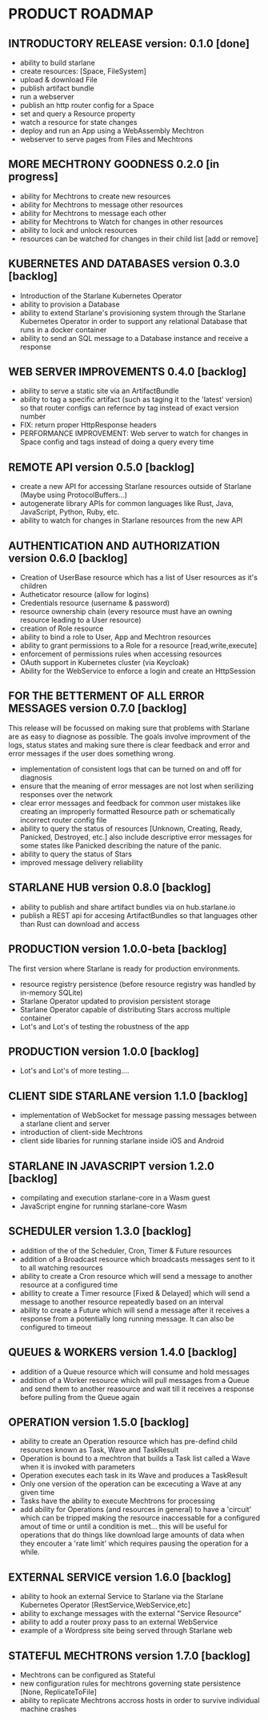# PRODUCT ROADMAP

## INTRODUCTORY RELEASE version: 0.1.0 [done]
* ability to build starlane
* create resources: [Space, FileSystem]
* upload & download File
* publish artifact bundle
* run a webserver
* publish an http router config for a Space
* set and query a Resource property
* watch a resource for state changes
* deploy and run an App using a WebAssembly Mechtron
* webserver to serve pages from Files and Mechtrons

## MORE MECHTRONY GOODNESS 0.2.0 [in progress]
* ability for Mechtrons to create new resources
* ability for Mechtrons to message other resources
* ability for Mechtrons to message each other
* ability for Mechtrons to Watch for changes in other resources
* ability to lock and unlock resources 
* resources can be watched for changes in their child list [add or remove]

## KUBERNETES AND DATABASES version 0.3.0 [backlog]
* Introduction of the Starlane Kubernetes Operator 
* ability to provision a Database
* ability to extend Starlane's provisioning system through the Starlane Kubernetes Operator in order to support any relational Database that runs in a docker container
* ability to send an SQL message to a Database instance and receive a response

## WEB SERVER IMPROVEMENTS 0.4.0 [backlog]
* ability to serve a static site via an ArtifactBundle
* ability to tag a specific artifact (such as taging it to the 'latest' version) so that router configs can refernce by tag instead of exact version number
* FIX: return proper HttpResponse headers
* PERFORMANCE IMPROVEMENT: Web server to watch for changes in Space config and tags instead of doing a query every time 

## REMOTE API version 0.5.0 [backlog]
* create a new API for accessing Starlane resources outside of Starlane (Maybe using ProtocolBuffers...)
* autogenerate library APIs for common languages like Rust, Java, JavaScript, Python, Ruby, etc.
* ability to watch for changes in Starlane resources from the new API

## AUTHENTICATION AND AUTHORIZATION version 0.6.0 [backlog]
* Creation of UserBase resource which has a list of User resources as it's children
* Autheticator resource (allow for logins)
* Credentials resource (username & password)
* resource ownership chain (every resource must have an owning resource leading to a User resource)
* creation of Role resource
* ability to bind a role to User, App and Mechtron resources
* ability to grant permissions to a Role for a resource [read,write,execute]
* enforcement of permissions rules when accessing resources 
* OAuth support in Kubernetes cluster (via Keycloak)
* Ability for the WebService to enforce a login and create an HttpSession 

## FOR THE BETTERMENT OF ALL ERROR MESSAGES version 0.7.0 [backlog]
This release will be focussed on making sure that problems with Starlane are as easy to diagnose as possible.  The goals involve improvment of the logs, status states and making sure there is clear feedback and error and error messages if the user does something wrong.
* implementation of consistent logs that can be turned on and off for diagnosis
* ensure that the meaning of error messages are not lost when serilizing responses over the network
* clear error messages and feedback for common user mistakes like creating an improperly formatted Resource path or schematically incorrect router config file
* ability to query the status of resources [Unknown, Creating, Ready, Panicked, Destroyed, etc.] also include descriptive error messages for some states like Panicked describing the nature of the panic.
* ability to query the status of Stars 
* improved message delivery reliability

## STARLANE HUB version 0.8.0 [backlog]
* ability to publish and share artifact bundles via on hub.starlane.io 
* publish a REST api for accesing ArtifactBundles so that languages other than Rust can download and access 

## PRODUCTION version 1.0.0-beta [backlog]
The first version where Starlane is ready for production environments.
* resource registry persistence (before resource registry was handled by in-memory SQLite)
* Starlane Operator updated to provision persistent storage
* Starlane Operator capable of distributing Stars accross multiple container
* Lot's and Lot's of testing the robustness of the app

## PRODUCTION version 1.0.0 [backlog]
* Lot's and Lot's of more testing....

## CLIENT SIDE STARLANE version 1.1.0 [backlog]
* implementation of WebSocket for message passing messages between a starlane client and server 
* introduction of client-side Mechtrons
* client side libaries for running starlane inside iOS and Android

## STARLANE IN JAVASCRIPT version 1.2.0 [backlog]
* compilating and execution starlane-core in a Wasm guest
* JavaScript engine for running starlane-core Wasm

## SCHEDULER  version 1.3.0 [backlog]
* addition of the of the Scheduler, Cron, Timer & Future resources 
* addition of a Broadcast resource which broadcasts messages sent to it to all watching resources
* ability to create a Cron resource which will send a message to another resource at a configured time
* abillity to create a Timer resource [Fixed & Delayed] which will send a message to another resource repeatedly based on an interval
* ability to create a Future which will send a message after it receives a response from a potentially long running message. It can also be configured to timeout

## QUEUES & WORKERS version 1.4.0 [backlog]
* addition of a Queue resource which will consume and hold messages
* addition of a Worker resource which will pull messages from a Queue and send them to another reasource and wait till it receives a response before pulling from the Queue again

## OPERATION  version 1.5.0 [backlog]
* ability to create an Operation resource which has pre-defind child resources known as Task, Wave and TaskResult
* Operation is bound to a mechtron that builds a Task list called a Wave when it is invoked with parameters
* Operation executes each task in its Wave and produces a TaskResult
* Only one version of the operation can be excecuting a Wave at any given time
* Tasks have the ability to execute Mechtrons for processing
* add ability for Operations (and resources in general) to have a 'circuit' which can be tripped making the resource inaccessable for a configured amout of time or until a condition is met... this will be useful for operations that do things like download large amounts of data when they encouter a 'rate limit' which requires pausing the operation for a while.

## EXTERNAL SERVICE version 1.6.0 [backlog]
* ability to hook an external Service to Starlane via the Starlane Kubernetes Operator  [RestService,WebService,etc]
* ability to exchange messages with the external "Service Resource"  
* ability to add a router proxy pass to an external WebService 
* example of a Wordpress site being served through Starlane web 

## STATEFUL MECHTRONS version 1.7.0 [backlog]
* Mechtrons can be configured as Stateful
* new configuration rules for mechtrons governing state persistence [None, ReplicateToFile] 
* ability to replicate Mechtrons accross hosts in order to survive individual machine crashes


